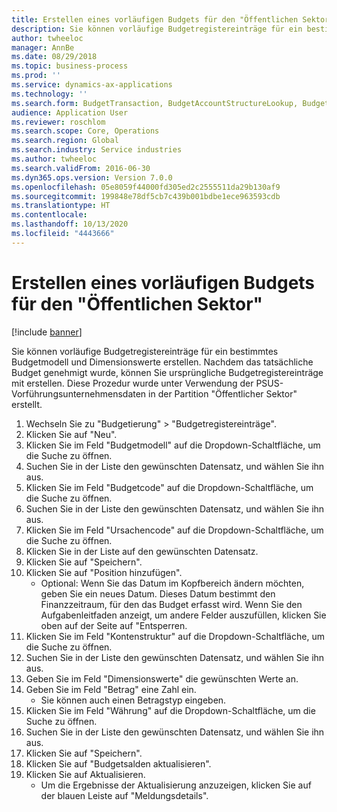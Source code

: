 ```yaml
---
title: Erstellen eines vorläufigen Budgets für den "Öffentlichen Sektor"
description: Sie können vorläufige Budgetregistereinträge für ein bestimmtes Budgetmodell und Dimensionswerte erstellen.
author: twheeloc
manager: AnnBe
ms.date: 08/29/2018
ms.topic: business-process
ms.prod: ''
ms.service: dynamics-ax-applications
ms.technology: ''
ms.search.form: BudgetTransaction, BudgetAccountStructureLookup, BudgetTransactionMultiPost
audience: Application User
ms.reviewer: roschlom
ms.search.scope: Core, Operations
ms.search.region: Global
ms.search.industry: Service industries
ms.author: twheeloc
ms.search.validFrom: 2016-06-30
ms.dyn365.ops.version: Version 7.0.0
ms.openlocfilehash: 05e8059f44000fd305ed2c2555511da29b130af9
ms.sourcegitcommit: 199848e78df5cb7c439b001bdbe1ece963593cdb
ms.translationtype: HT
ms.contentlocale: 
ms.lasthandoff: 10/13/2020
ms.locfileid: "4443666"
---
```

# <a name="create-a-preliminary-budget-for-public-sector"></a>Erstellen eines vorläufigen Budgets für den "Öffentlichen Sektor"

[!include [banner](../../includes/banner.md)]

Sie können vorläufige Budgetregistereinträge für ein bestimmtes Budgetmodell und Dimensionswerte erstellen. Nachdem das tatsächliche Budget genehmigt wurde, können Sie ursprüngliche Budgetregistereinträge mit erstellen. Diese Prozedur wurde unter Verwendung der PSUS-Vorführungsunternehmensdaten in der Partition "Öffentlicher Sektor" erstellt.

1. Wechseln Sie zu "Budgetierung" > "Budgetregistereinträge".
2. Klicken Sie auf "Neu".
3. Klicken Sie im Feld "Budgetmodell" auf die Dropdown-Schaltfläche, um die Suche zu öffnen.
4. Suchen Sie in der Liste den gewünschten Datensatz, und wählen Sie ihn aus.
5. Klicken Sie im Feld "Budgetcode" auf die Dropdown-Schaltfläche, um die Suche zu öffnen.
6. Suchen Sie in der Liste den gewünschten Datensatz, und wählen Sie ihn aus.
7. Klicken Sie im Feld "Ursachencode" auf die Dropdown-Schaltfläche, um die Suche zu öffnen.
8. Klicken Sie in der Liste auf den gewünschten Datensatz.
9. Klicken Sie auf "Speichern".
10. Klicken Sie auf "Position hinzufügen".
    * Optional: Wenn Sie das Datum im Kopfbereich ändern möchten, geben Sie ein neues Datum. Dieses Datum bestimmt den Finanzzeitraum, für den das Budget erfasst wird. Wenn Sie den Aufgabenleitfaden anzeigt, um andere Felder auszufüllen, klicken Sie oben auf der Seite auf "Entsperren.  
11. Klicken Sie im Feld "Kontenstruktur" auf die Dropdown-Schaltfläche, um die Suche zu öffnen.
12. Suchen Sie in der Liste den gewünschten Datensatz, und wählen Sie ihn aus.
13. Geben Sie im Feld "Dimensionswerte" die gewünschten Werte an.
14. Geben Sie im Feld "Betrag" eine Zahl ein.
    * Sie können auch einen Betragstyp eingeben.  
15. Klicken Sie im Feld "Währung" auf die Dropdown-Schaltfläche, um die Suche zu öffnen.
16. Suchen Sie in der Liste den gewünschten Datensatz, und wählen Sie ihn aus.
17. Klicken Sie auf "Speichern".
18. Klicken Sie auf "Budgetsalden aktualisieren".
19. Klicken Sie auf Aktualisieren.
    * Um die Ergebnisse der Aktualisierung anzuzeigen, klicken Sie auf der blauen Leiste auf "Meldungsdetails".  

